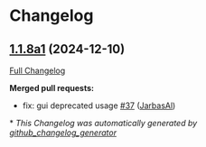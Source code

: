 # Changelog

## [1.1.8a1](https://github.com/OpenVoiceOS/ovos-PHAL-plugin-wifi-setup/tree/1.1.8a1) (2024-12-10)

[Full Changelog](https://github.com/OpenVoiceOS/ovos-PHAL-plugin-wifi-setup/compare/1.1.7...1.1.8a1)

**Merged pull requests:**

- fix: gui deprecated usage [\#37](https://github.com/OpenVoiceOS/ovos-PHAL-plugin-wifi-setup/pull/37) ([JarbasAl](https://github.com/JarbasAl))



\* *This Changelog was automatically generated by [github_changelog_generator](https://github.com/github-changelog-generator/github-changelog-generator)*
